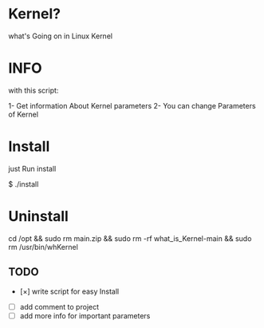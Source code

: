 # Kernel?
what's Going on in Linux Kernel

# INFO

with this script:

1- Get information About Kernel parameters 
2- You can change Parameters of Kernel


# Install 

just Run install

$ ./install




# Uninstall 

cd /opt && sudo rm main.zip && sudo rm -rf what_is_Kernel-main && sudo rm /usr/bin/whKernel




## TODO

- [×] write script for easy Install 
- [ ] add comment to project  
- [ ] add more info for important parameters
